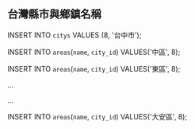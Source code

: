 ## 台灣縣市與鄉鎮名稱 

INSERT INTO `citys` VALUES (8, '台中市');


INSERT INTO `areas`(`name`, `city_id`) VALUES('中區', 8);

INSERT INTO `areas`(`name`, `city_id`) VALUES('東區', 8);

...

...

INSERT INTO `areas`(`name`, `city_id`) VALUES('大安區', 8);
